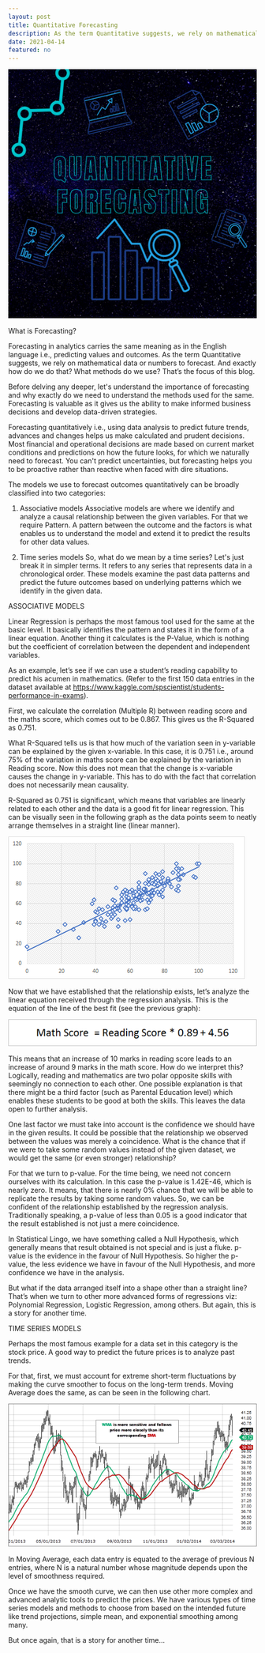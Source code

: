```yaml
---
layout: post
title: Quantitative Forecasting
description: As the term Quantitative suggests, we rely on mathematical data or numbers to forecast.
date: 2021-04-14
featured: no
---
```


<img src="/blog/Quantitative_Forecasting/feature.png">

What is Forecasting?

Forecasting in analytics carries the same meaning as in the English language i.e., predicting values and outcomes. As the term Quantitative suggests, we rely on mathematical data or numbers to forecast. And exactly how do we do that? What methods do we use? That’s the focus of this blog.

Before delving any deeper, let's understand the importance of forecasting and why exactly do we need to understand the methods used for the same. Forecasting is valuable as it gives us the ability to make informed business decisions and develop data-driven strategies.

Forecasting quantitatively i.e., using data analysis to predict future trends, advances and changes helps us make calculated and prudent decisions. Most financial and operational decisions are made based on current market conditions and predictions on how the future looks, for which we naturally need to forecast. You can't predict uncertainties, but forecasting helps you to be proactive rather than reactive when faced with dire situations.

The models we use to forecast outcomes quantitatively can be broadly classified into two categories:

1. Associative models
   Associative models are where we identify and analyze a causal relationship between the given variables. For that we require Pattern. A pattern between the outcome and the factors is what enables us to understand the model and extend it to predict the results for other data values.

2. Time series models
   So, what do we mean by a time series? Let's just break it in simpler terms. It refers to any series that represents data in a chronological order. These models examine the past data patterns and predict the future outcomes based on underlying patterns which we identify in the given data.

ASSOCIATIVE MODELS

Linear Regression is perhaps the most famous tool used for the same at the basic level. It basically identifies the pattern and states it in the form of a linear equation. Another thing it calculates is the P-Value, which is nothing but the coefficient of correlation between the dependent and independent variables.

As an example, let’s see if we can use a student’s reading capability to predict his acumen in mathematics. (Refer to the first 150 data entries in the dataset available at https://www.kaggle.com/spscientist/students-performance-in-exams).

First, we calculate the correlation (Multiple R) between reading score and the maths score, which comes out to be 0.867. This gives us the R-Squared as 0.751.

What R-Squared tells us is that how much of the variation seen in y-variable can be explained by the given x-variable. In this case, it is 0.751 i.e., around 75% of the variation in maths score can be explained by the variation in Reading score. Now this does not mean that the change is x-variable causes the change in y-variable. This has to do with the fact that correlation does not necessarily mean causality.

R-Squared as 0.751 is significant, which means that variables are linearly related to each other and the data is a good fit for linear regression. This can be visually seen in the following graph as the data points seem to neatly arrange themselves in a straight line (linear manner).

<img src="/blog/Quantitative_Forecasting/3.png">

Now that we have established that the relationship exists, let’s analyze the linear equation received through the regression analysis. This is the equation of the line of the best fit (see the previous graph):

<img src="/blog/Quantitative_Forecasting/2.png">

This means that an increase of 10 marks in reading score leads to an increase of around 9 marks in the math score. How do we interpret this? Logically, reading and mathematics are two polar opposite skills with seemingly no connection to each other. One possible explanation is that there might be a third factor (such as Parental Education level) which enables these students to be good at both the skills. This leaves the data open to further analysis.

One last factor we must take into account is the confidence we should have in the given results. It could be possible that the relationship we observed between the values was merely a coincidence. What is the chance that if we were to take some random values instead of the given dataset, we would get the same (or even stronger) relationship?

For that we turn to p-value. For the time being, we need not concern ourselves with its calculation. In this case the p-value is 1.42E-46, which is nearly zero. It means, that there is nearly 0% chance that we will be able to replicate the results by taking some random values. So, we can be confident of the relationship established by the regression analysis. Traditionally speaking, a p-value of less than 0.05 is a good indicator that the result established is not just a mere coincidence.

In Statistical Lingo, we have something called a Null Hypothesis, which generally means that result obtained is not special and is just a fluke. p-value is the evidence in the favour of Null Hypothesis. So higher the p-value, the less evidence we have in favour of the Null Hypothesis, and more confidence we have in the analysis.

But what if the data arranged itself into a shape other than a straight line? That’s when we turn to other more advanced forms of regressions viz: Polynomial Regression, Logistic Regression, among others. But again, this is a story for another time.

TIME SERIES MODELS

Perhaps the most famous example for a data set in this category is the stock price. A good way to predict the future prices is to analyze past trends.

For that, first, we must account for extreme short-term fluctuations by making the curve smoother to focus on the long-term trends. Moving Average does the same, as can be seen in the following chart.

<img src="/blog/Quantitative_Forecasting/1.png">

In Moving Average, each data entry is equated to the average of previous N entries, where N is a natural number whose magnitude depends upon the level of smoothness required.

Once we have the smooth curve, we can then use other more complex and advanced analytic tools to predict the prices. We have various types of time series models and methods to choose from based on the intended future like trend projections, simple mean, and exponential smoothing among many.

But once again, that is a story for another time...
